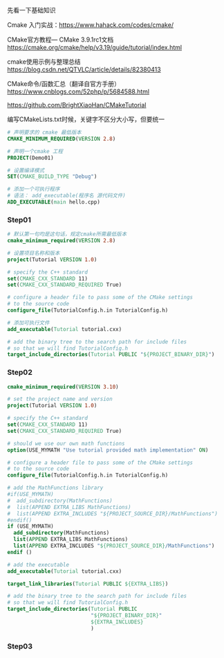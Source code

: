 先看一下基础知识

Cmake 入门实战：https://www.hahack.com/codes/cmake/



CMake官方教程— CMake 3.9.1rc1文档
https://cmake.org/cmake/help/v3.19/guide/tutorial/index.html

cmake使用示例与整理总结
https://blog.csdn.net/QTVLC/article/details/82380413

CMake命令/函数汇总（翻译自官方手册）
https://www.cnblogs.com/52php/p/5684588.html

https://github.com/BrightXiaoHan/CMakeTutorial



编写CMakeLists.txt时候，关键字不区分大小写，但要统一

```cmake
# 声明要求的 cmake 最低版本
CMAKE_MINIMUM_REQUIRED(VERSION 2.8)

# 声明一个cmake 工程
PROJECT(Demo01)

# 设置编译模式
SET(CMAKE_BUILD_TYPE "Debug")

# 添加一个可执行程序
# 语法： add_executable(程序名 源代码文件)
ADD_EXECUTABLE(main hello.cpp)

```



### Step01

```cmake
# 默认第一句均是这句话，规定cmake所需最低版本
cmake_minimum_required(VERSION 2.8)

# 设置项目名称和版本
project(Tutorial VERSION 1.0)

# specify the C++ standard
set(CMAKE_CXX_STANDARD 11)
set(CMAKE_CXX_STANDARD_REQUIRED True)

# configure a header file to pass some of the CMake settings
# to the source code
configure_file(TutorialConfig.h.in TutorialConfig.h)

# 添加可执行文件
add_executable(Tutorial tutorial.cxx)

# add the binary tree to the search path for include files
# so that we will find TutorialConfig.h
target_include_directories(Tutorial PUBLIC "${PROJECT_BINARY_DIR}")
```



### Step02

```cmake
cmake_minimum_required(VERSION 3.10)

# set the project name and version
project(Tutorial VERSION 1.0)

# specify the C++ standard
set(CMAKE_CXX_STANDARD 11)
set(CMAKE_CXX_STANDARD_REQUIRED True)

# should we use our own math functions
option(USE_MYMATH "Use tutorial provided math implementation" ON)

# configure a header file to pass some of the CMake settings
# to the source code
configure_file(TutorialConfig.h.in TutorialConfig.h)

# add the MathFunctions library
#if(USE_MYMATH)
#  add_subdirectory(MathFunctions)
#  list(APPEND EXTRA_LIBS MathFunctions)
#  list(APPEND EXTRA_INCLUDES "${PROJECT_SOURCE_DIR}/MathFunctions")
#endif()
if (USE_MYMATH)
  add_subdirectory(MathFunctions)
  list(APPEND EXTRA_LIBS MathFunctions)
  list(APPEND EXTRA_INCLUDES "${PROJECT_SOURCE_DIR}/MathFunctions")
endif ()

# add the executable
add_executable(Tutorial tutorial.cxx)

target_link_libraries(Tutorial PUBLIC ${EXTRA_LIBS})

# add the binary tree to the search path for include files
# so that we will find TutorialConfig.h
target_include_directories(Tutorial PUBLIC
                           "${PROJECT_BINARY_DIR}"
                           ${EXTRA_INCLUDES}
                           )

```



### Step03

